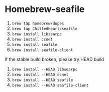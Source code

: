 Homebrew-seafile
===

1. ``brew tap homebrew/dupes``
1. ``brew tap Chilledheart/seafile``
1. ``brew install libsearpc``
1. ``brew install ccnet``
1. ``brew install seafile``
1. ``brew install seafile-client``

If the stable build broken, please try HEAD build

1. ``brew install --HEAD libsearpc``
1. ``brew install --HEAD ccnet``
1. ``brew install --HEAD seafile``
1. ``brew install --HEAD seafile-client``
